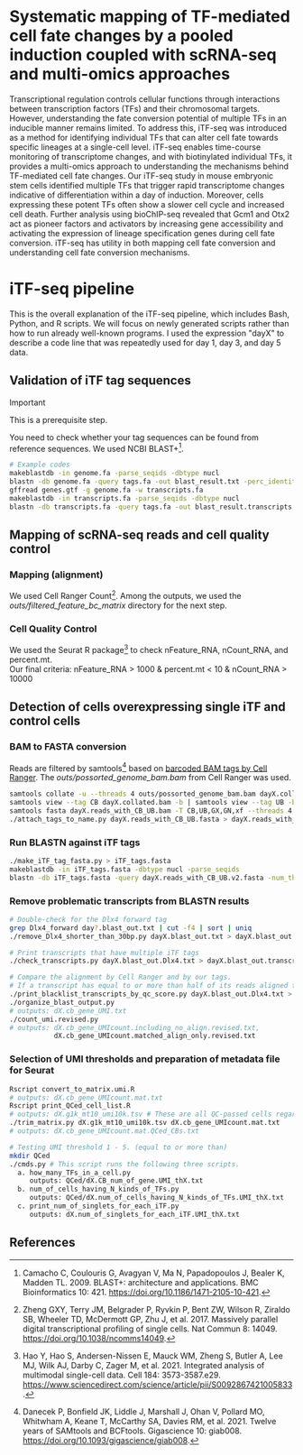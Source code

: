 # Systematic mapping of TF-mediated cell fate changes by a pooled induction coupled with scRNA-seq and multi-omics approaches
Transcriptional regulation controls cellular functions through interactions between transcription factors (TFs) and their chromosomal targets. However, understanding the fate conversion potential of multiple TFs in an inducible manner remains limited. To address this, iTF-seq was introduced as a method for identifying individual TFs that can alter cell fate towards specific lineages at a single-cell level. iTF-seq enables time-course monitoring of transcriptome changes, and with biotinylated individual TFs, it provides a multi-omics approach to understanding the mechanisms behind TF-mediated cell fate changes. Our iTF-seq study in mouse embryonic stem cells identified multiple TFs that trigger rapid transcriptome changes indicative of differentiation within a day of induction. Moreover, cells expressing these potent TFs often show a slower cell cycle and increased cell death. Further analysis using bioChIP-seq revealed that Gcm1 and Otx2 act as pioneer factors and activators by increasing gene accessibility and activating the expression of lineage specification genes during cell fate conversion. iTF-seq has utility in both mapping cell fate conversion and understanding cell fate conversion mechanisms.

# iTF-seq pipeline
This is the overall explanation of the iTF-seq pipeline, which includes Bash, Python, and R scripts. We will focus on newly generated scripts rather than how to run already well-known programs. I used the expression "dayX" to describe a code line that was repeatedly used for day 1, day 3, and day 5 data.

## Validation of iTF tag sequences
>[!Important]
>This is a prerequisite step.

You need to check whether your tag sequences can be found from reference sequences. We used NCBI BLAST+[^1].
```bash
# Example codes
makeblastdb -in genome.fa -parse_seqids -dbtype nucl
blastn -db genome.fa -query tags.fa -out blast_result.txt -perc_identity 80 -outfmt 6 -num_threads 4
gffread genes.gtf -g genome.fa -w transcripts.fa
makeblastdb -in transcripts.fa -parse_seqids -dbtype nucl
blastn -db transcripts.fa -query tags.fa -out blast_result.transcripts.txt -outfmt 6 -num_threads 4
```

## Mapping of scRNA-seq reads and cell quality control
### Mapping (alignment)
We used Cell Ranger Count[^2]. Among the outputs, we used the *outs/filtered_feature_bc_matrix* directory for the next step.
### Cell Quality Control
We used the Seurat R package[^3] to check nFeature_RNA, nCount_RNA, and percent.mt.  
Our final criteria: nFeature_RNA > 1000 & percent.mt < 10 & nCount_RNA > 10000

## Detection of cells overexpressing single iTF and control cells
### BAM to FASTA conversion
Reads are filtered by samtools[^4] based on [barcoded BAM tags by Cell Ranger](https://support.10xgenomics.com/single-cell-gene-expression/software/pipelines/latest/output/bam). The *outs/possorted_genome_bam.bam* from Cell Ranger was used.
```bash
samtools collate -u --threads 4 outs/possorted_genome_bam.bam dayX.collated.bam
samtools view --tag CB dayX.collated.bam -b | samtools view --tag UB -b -o dayX.reads_with_CB_UB.bam
samtools fasta dayX.reads_with_CB_UB.bam -T CB,UB,GX,GN,xf --threads 4
./attach_tags_to_name.py dayX.reads_with_CB_UB.fasta > dayX.reads_with_CB_UB.v2.fasta
```
### Run BLASTN against iTF tags
```bash
./make_iTF_tag_fasta.py > iTF_tags.fasta
makeblastdb -in iTF_tags.fasta -dbtype nucl -parse_seqids
blastn -db iTF_tags.fasta -query dayX.reads_with_CB_UB.v2.fasta -num_threads 4 -perc_identity 85 -evalue 1e-7 -max_target_seqs 5 -outfmt 6 -out dayX.blast_out.txt
```
### Remove problematic transcripts from BLASTN results
```bash
# Double-check for the Dlx4 forward tag
grep Dlx4_forward day?.blast_out.txt | cut -f4 | sort | uniq 
./remove_Dlx4_shorter_than_30bp.py dayX.blast_out.txt > dayX.blast_out.Dlx4.txt

# Print transcripts that have multiple iTF tags
./check_transcripts.py dayX.blast_out.Dlx4.txt > dayX.blast_out.transcripts_with_multi_iTFs.txt

# Compare the alignment by Cell Ranger and by our tags.
# If a transcript has equal to or more than half of its reads aligned to two different genes by the two methods, print it.
./print_blacklist_transcripts_by_qc_score.py dayX.blast_out.Dlx4.txt > dayX.blacklist.diff_align.txt
./organize_blast_output.py
# outputs: dX.cb_gene_UMI.txt
./count_umi.revised.py
# outputs: dX.cb_gene_UMIcount.including_no_align.revised.txt,
           dX.cb_gene_UMIcount.matched_align_only.revised.txt
```
### Selection of UMI thresholds and preparation of metadata file for Seurat
```bash
Rscript convert_to_matrix.umi.R
# outputs: dX.cb_gene_UMIcount.mat.txt
Rscript print_QCed_cell_list.R
# outputs: dX.g1k_mt10_umi10k.tsv # These are all QC-passed cells regardless of iTF tags.
./trim_matrix.py dX.g1k_mt10_umi10k.tsv dX.cb_gene_UMIcount.mat.txt
# outputs: dX.cb_gene_UMIcount.mat.QCed_CBs.txt
```
```bash
# Testing UMI threshold 1 - 5. (equal to or more than)
mkdir QCed
./cmds.py # This script runs the following three scripts.
  a. how_many_TFs_in_a_cell.py
     outputs: QCed/dX.CB_num_of_gene.UMI_thX.txt
  b. num_of_cells_having_N_kinds_of_TFs.py
     outputs: QCed/dX.num_of_cells_having_N_kinds_of_TFs.UMI_thX.txt
  c. print_num_of_singlets_for_each_iTF.py
     outputs: dX.num_of_singlets_for_each_iTF.UMI_thX.txt
```



## References
[^1]: Camacho C, Coulouris G, Avagyan V, Ma N, Papadopoulos J, Bealer K, Madden TL. 2009. BLAST+: architecture and applications. BMC Bioinformatics 10: 421. https://doi.org/10.1186/1471-2105-10-421.
[^2]: Zheng GXY, Terry JM, Belgrader P, Ryvkin P, Bent ZW, Wilson R, Ziraldo SB, Wheeler TD, McDermott GP, Zhu J, et al. 2017. Massively parallel digital transcriptional profiling of single cells. Nat Commun 8: 14049. https://doi.org/10.1038/ncomms14049.
[^3]: Hao Y, Hao S, Andersen-Nissen E, Mauck WM, Zheng S, Butler A, Lee MJ, Wilk AJ, Darby C, Zager M, et al. 2021. Integrated analysis of multimodal single-cell data. Cell 184: 3573-3587.e29. https://www.sciencedirect.com/science/article/pii/S0092867421005833.
[^4]: Danecek P, Bonfield JK, Liddle J, Marshall J, Ohan V, Pollard MO, Whitwham A, Keane T, McCarthy SA, Davies RM, et al. 2021. Twelve years of SAMtools and BCFtools. Gigascience 10: giab008. https://doi.org/10.1093/gigascience/giab008.
